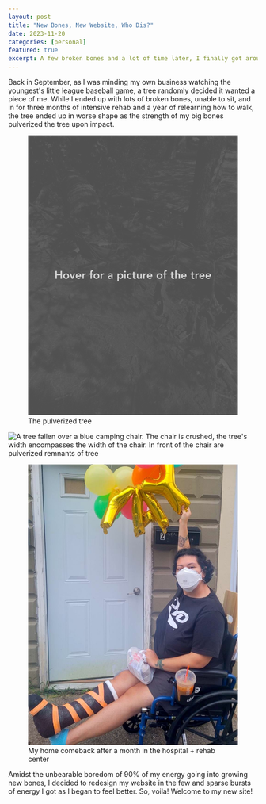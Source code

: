 ```yaml
---
layout: post
title: "New Bones, New Website, Who Dis?"
date: 2023-11-20
categories: [personal]
featured: true
excerpt: A few broken bones and a lot of time later, I finally got around to updating my site!
---
```


<p>Back in September, as I was minding my own business watching the youngest's little league baseball game, a tree randomly decided it wanted a piece of me. While I ended up with lots of broken bones, unable to sit, and in for three months of intensive rehab and a year of relearning how to walk, the tree ended up in worse shape as the strength of my big bones pulverized the tree upon impact.</p>

<div class="row">
	<div class="col-6">
	  	<div class="position-relative inner-box">
			<div class="overlay-box">
			    <div class="overlay-content">
			    	<figure>
			    		<img src="/assets/images/updates/tree-hidden.jpg" class="w-100" alt="A faded and monocolored image that is the image described next but filtered for folks who many not want to see it or have it described.">
			      		<figcaption>The pulverized tree</figcaption>
			      	</figure>
			    </div>
			    <div class="overlay-inner" style="transform: translateY(0%) !important;">
			      	<div class="overlay-content">
			        	<img src="/assets/images/updates/tree.jpg" class="w-100" alt="A tree fallen over a blue camping chair. The chair is crushed, the tree's width encompasses the width of the chair. In front of the chair are pulverized remnants of tree">
			    	</div>
			    </div>
			</div>
		</div>
	</div>
	<div class="col-6">
		<figure>
			<img src="/assets/images/updates/wb-home.jpg" class="w-100" alt="Myself, an olive-toned individual with short hair wearing an aura mask sitting in a wheelchair with a black and orange cast. My wheelchair is in front of the door to my apartment and I'm holding gold balloons that spell out YAY">
  			<figcaption>My home comeback after a month in the hospital + rehab center</figcaption>
		</figure>
	</div>
</div>

<p>Amidst the unbearable boredom of 90% of my energy going into growing new bones, I decided to redesign my website in the few and sparse bursts of energy I got as I began to feel better. So, voila! Welcome to my new site!</p>